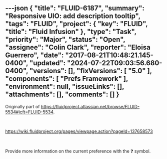 ---json
{
  "title": "FLUID-6187",
  "summary": "Responsive UIO: add description tooltip",
  "tags": "FLUID",
  "project": {
    "key": "FLUID",
    "title": "Fluid Infusion"
  },
  "type": "Task",
  "priority": "Major",
  "status": "Open",
  "assignee": "Colin Clark",
  "reporter": "Eloisa Guerrero",
  "date": "2017-08-21T10:48:21.145-0400",
  "updated": "2024-07-22T09:03:56.680-0400",
  "versions": [],
  "fixVersions": [
    "5.0"
  ],
  "components": [
    "Prefs Framework"
  ],
  "environment": null,
  "issueLinks": [],
  "attachments": [],
  "comments": []
}
---
Originally part of <https://fluidproject.atlassian.net/browse/FLUID-5534#icft=FLUID-5534>.

 

<https://wiki.fluidproject.org/pages/viewpage.action?pageId=137658573>

 

Provide more information on the current preference with the :question: symbol.

        
